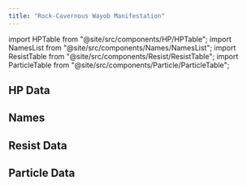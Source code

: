 ```yaml
---
title: "Rock-Cavernous Wayob Manifestation"
---
```


import HPTable from "@site/src/components/HP/HPTable";
import NamesList from "@site/src/components/Names/NamesList";
import ResistTable from "@site/src/components/Resist/ResistTable";
import ParticleTable from "@site/src/components/Particle/ParticleTable";

## HP Data

<HPTable item_key="rockcavernouswayobmanifestation" data_src="enemy" />

## Names

<NamesList item_key="rockcavernouswayobmanifestation" data_src="enemy" />

## Resist Data

<ResistTable item_key="rockcavernouswayobmanifestation" data_src="enemy" />

## Particle Data

<ParticleTable item_key="rockcavernouswayobmanifestation" data_src="enemy" />